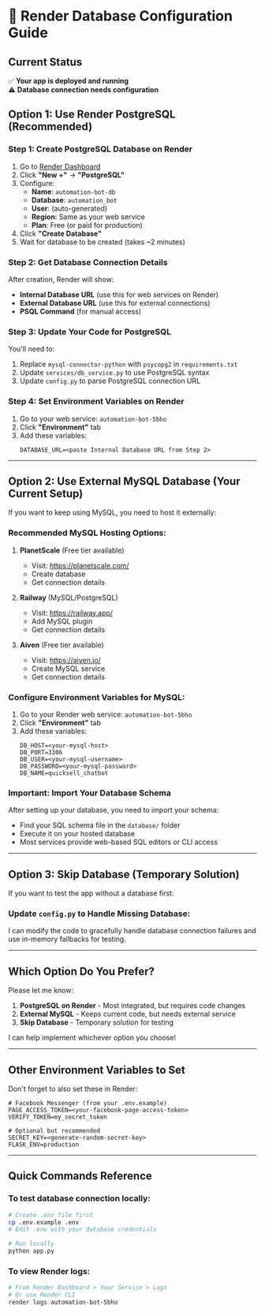 # 🚀 Render Database Configuration Guide

## Current Status
✅ **Your app is deployed and running**  
⚠️ **Database connection needs configuration**

## Option 1: Use Render PostgreSQL (Recommended)

### Step 1: Create PostgreSQL Database on Render
1. Go to [Render Dashboard](https://dashboard.render.com/)
2. Click **"New +"** → **"PostgreSQL"**
3. Configure:
   - **Name**: `automation-bot-db`
   - **Database**: `automation_bot`
   - **User**: (auto-generated)
   - **Region**: Same as your web service
   - **Plan**: Free (or paid for production)
4. Click **"Create Database"**
5. Wait for database to be created (takes ~2 minutes)

### Step 2: Get Database Connection Details
After creation, Render will show:
- **Internal Database URL** (use this for web services on Render)
- **External Database URL** (use this for external connections)
- **PSQL Command** (for manual access)

### Step 3: Update Your Code for PostgreSQL
You'll need to:
1. Replace `mysql-connector-python` with `psycopg2` in `requirements.txt`
2. Update `services/db_service.py` to use PostgreSQL syntax
3. Update `config.py` to parse PostgreSQL connection URL

### Step 4: Set Environment Variables on Render
1. Go to your web service: `automation-bot-5bho`
2. Click **"Environment"** tab
3. Add these variables:
   ```
   DATABASE_URL=<paste Internal Database URL from Step 2>
   ```

---

## Option 2: Use External MySQL Database (Your Current Setup)

If you want to keep using MySQL, you need to host it externally:

### Recommended MySQL Hosting Options:
1. **PlanetScale** (Free tier available)
   - Visit: https://planetscale.com/
   - Create database
   - Get connection details

2. **Railway** (MySQL/PostgreSQL)
   - Visit: https://railway.app/
   - Add MySQL plugin
   - Get connection details

3. **Aiven** (Free tier available)
   - Visit: https://aiven.io/
   - Create MySQL service
   - Get connection details

### Configure Environment Variables for MySQL:
1. Go to your Render web service: `automation-bot-5bho`
2. Click **"Environment"** tab
3. Add these variables:
   ```
   DB_HOST=<your-mysql-host>
   DB_PORT=3306
   DB_USER=<your-mysql-username>
   DB_PASSWORD=<your-mysql-password>
   DB_NAME=quicksell_chatbot
   ```

### Important: Import Your Database Schema
After setting up your database, you need to import your schema:
- Find your SQL schema file in the `database/` folder
- Execute it on your hosted database
- Most services provide web-based SQL editors or CLI access

---

## Option 3: Skip Database (Temporary Solution)

If you want to test the app without a database first:

### Update `config.py` to Handle Missing Database:
I can modify the code to gracefully handle database connection failures and use in-memory fallbacks for testing.

---

## Which Option Do You Prefer?

Please let me know:
1. **PostgreSQL on Render** - Most integrated, but requires code changes
2. **External MySQL** - Keeps current code, but needs external service
3. **Skip Database** - Temporary solution for testing

I can help implement whichever option you choose!

---

## Other Environment Variables to Set

Don't forget to also set these in Render:

```
# Facebook Messenger (from your .env.example)
PAGE_ACCESS_TOKEN=<your-facebook-page-access-token>
VERIFY_TOKEN=my_secret_token

# Optional but recommended
SECRET_KEY=<generate-random-secret-key>
FLASK_ENV=production
```

---

## Quick Commands Reference

### To test database connection locally:
```bash
# Create .env file first
cp .env.example .env
# Edit .env with your database credentials

# Run locally
python app.py
```

### To view Render logs:
```bash
# From Render Dashboard > Your Service > Logs
# Or use Render CLI
render logs automation-bot-5bho
```
